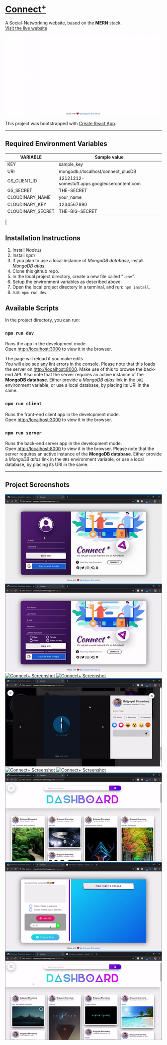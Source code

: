 # [**Connect<sup>+</sup>**](http://connect-plus.herokuapp.com/)

A Social-Networking website, based on the **MERN** stack. 
[Visit&nbsp;the&nbsp;live&nbsp;website](http://connect-plus.herokuapp.com/)

<a href="http://connect-plus.herokuapp.com/" target="_blank">
	<img src="./screenshots/landing.gif" 
	alt="Connect+ - Landing Page" />
</a>

This project was bootstrapped with [Create React App](https://github.com/facebook/create-react-app).

---

## Required Environment Variables

VARIABLE | Sample value
--- | ---
KEY | sample_key
URI | mongodb://localhost/connect_plusDB
GS_CLIENT_ID | 12121212-somestuff.apps.googleusercontent.com
GS_SECRET | THE-SECRET
CLOUDINARY_NAME | your_name
CLOUDINARY_KEY | 1234567890
CLOUDINARY_SECRET | THE-BIG-SECRET
 | 

## Installation Instructions

1. Install *Node.js*
1. Install *npm*
1. If you plan to use a local instance of *MongoDB database*, install *MongoDB atlas*.
1. Clone this github repo.
1. In the local project directory, create a new file called "`.env`".
1. Setup the environment variables as described above.
1. Open the local project directory in a terminal, and run: `npm install`.
1. run: `npm run dev`.

## Available Scripts

In the project directory, you can run:

### `npm run dev`

Runs the app in the development mode.<br>
Open [http://localhost:3000](http://localhost:3000) to view it in the browser.

The page will reload if you make edits.<br>
You will also see any lint errors in the console. Please note that this loads the server on [http://localhost:8000](http://localhost:8000). Make use of this to browse the back-end API. Also note that the server requires an active instance of the **MongoDB database**. Either provide a *MongoDB atlas* link in the `URI` environment variable, or use a local database, by placing its URI in the same.

### `npm run client`

Runs the front-end client app in the development mode.<br>
Open [http://localhost:3000](http://localhost:3000) to view it in the browser.

### `npm run server`

Runs the back-end server app in the development mode.<br>
Open [http://localhost:8000](http://localhost:8000) to view it in the browser. Please note that the server requires an active instance of the **MongoDB database**. Either provide a *MongoDB atlas* link in the `URI` environment variable, or use a local database, by placing its URI in the same.

---

## Project Screenshots

<a href="http://connect-plus.herokuapp.com/" target="_blank">
	<img src="./screenshots/1.gif" 
	alt="Connect+ Screenshot" />
    <img src="./screenshots/2.gif" 
	alt="Connect+ Screenshot" />
    <img src="./screenshots/10.gif" 
	alt="Connect+ Screenshot" />
    <img src="./screenshots/3.gif" 
	alt="Connect+ Screenshot" />
    <img src="./screenshots/4.gif" 
	alt="Connect+ Screenshot" />
    <img src="./screenshots/5.gif" 
	alt="Connect+ Screenshot" />
    <img src="./screenshots/6.gif" 
	alt="Connect+ Screenshot" />
    <img src="./screenshots/7.gif" 
	alt="Connect+ Screenshot" />
    <img src="./screenshots/8.gif" 
	alt="Connect+ Screenshot" />
    <img src="./screenshots/9.gif" 
	alt="Connect+ Screenshot" />
</a>